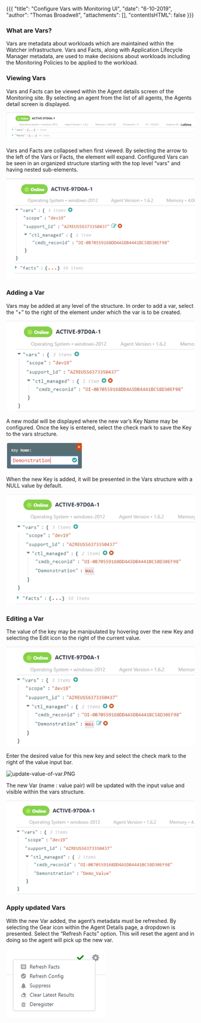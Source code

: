 {{{
  "title": "Configure Vars with Monitoring UI",
  "date": "6-10-2019",
  "author": "Thomas Broadwell",
  "attachments": [],
  "contentIsHTML": false
}}}

### What are Vars?

Vars are metadata about workloads which are maintained within the Watcher infrastructure.  Vars and Facts, along with Application Lifecycle Manager metadata, are used to make decisions about workloads including the Monitoring Policies to be applied to the workload.

### Viewing Vars

Vars and Facts can be viewed within the Agent details screen of the Monitoring site.  By selecting an agent from the list of all agents, the Agents detail screen is displayed.  

![facts-and-vars-compressed.PNG](../../images/cloud-application-manager/facts-and-vars-compressed.PNG)

Vars and Facts are collapsed when first viewed.  By selecting the arrow to the left of the Vars or Facts, the element will expand.  Configured Vars can be seen in an organized structure starting with the top level “vars” and having nested sub-elements.  

![vars-expanded.PNG](../../images/cloud-application-manager/vars-expanded.PNG)

### Adding a Var 

Vars may be added at any level of the structure.  In order to add a var, select the “+”  to the right of the element under which the var is to be created.  

![add-new-var-subelement.PNG](../../images/cloud-application-manager/add-new-var-subelement.PNG)

A new modal will be displayed where the new var’s Key Name may be configured.  Once the key is entered, select the check mark to save the Key to the vars structure.

![new-key-modal.PNG](../../images/cloud-application-manager/new-key-modal.PNG)

When the new Key is added, it will be presented in the Vars structure with a NULL value by default.

![added-key-expanded.PNG](../../images/cloud-application-manager/added-key-expanded.PNG)

### Editing a Var

The value of the key may be manipulated by hovering over the new Key and selecting the Edit icon to the right of the current value.

![edit-key-value.PNG](../../images/cloud-application-manager/edit-key-value.PNG)

Enter the desired value for this new key and select the check mark to the right of the value input bar.

![update-value-of-var.PNG](../../images/cloud-application-manager/update-value-of-var.pnPNGg)

The new Var (name : value pair) will be updated with the input value and visible within the vars structure.

![new-var-value-configured.PNG](../../images/cloud-application-manager/new-var-value-configured.PNG)

### Apply updated Vars

With the new Var added, the agent’s metadata must be refreshed.  By selecting the Gear icon within the Agent Details page, a dropdown is presented.  Select the “Refresh Facts” option.  This will reset the agent and in doing so the agent will pick up the new var. 

![refresh-config.PNG](../../images/cloud-application-manager/refresh-config.PNG)
